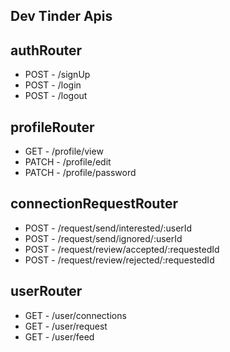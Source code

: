 ## Dev Tinder Apis

## authRouter

- POST - /signUp
- POST - /login
- POST - /logout

## profileRouter

- GET - /profile/view
- PATCH - /profile/edit
- PATCH - /profile/password

## connectionRequestRouter

- POST - /request/send/interested/:userId
- POST - /request/send/ignored/:userId
- POST - /request/review/accepted/:requestedId
- POST - /request/review/rejected/:requestedId

## userRouter

- GET - /user/connections
- GET - /user/request
- GET - /user/feed
